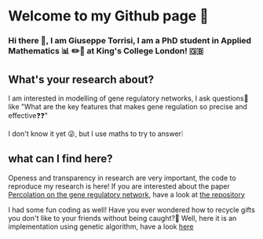 # Welcome to my Github page :dizzy: 
### Hi there 👋, I am Giuseppe Torrisi, I am a PhD student in Applied Mathematics :bar_chart: :pencil2::notebook: at King's College London! :uk:
## What's your research about?
I am interested in modelling of gene regulatory networks, I ask questions:thinking: like "What are the key features that makes gene regulation so precise and effective:question::question:"


I don't know it yet 😜, but I use maths to try to answer:grey_exclamation:
## what can I find here?
Openess and transparency in research are very important, the code to reproduce my research is here! If you are interested about the paper [Percolation on the gene regulatory network](https://iopscience.iop.org/article/10.1088/1742-5468/aba7b0), have a look at [the repository](https://github.com/g-torr/percolation-grn)  

I had some fun coding as well!  Have you ever wondered how to recycle gifts  you don't like  to your friends without being caught?:gift: Well, here it is an implementation using genetic algorithm, have a look [here](https://github.com/g-torr/recycle_gift)
<!--
**g-torr/g-torr** is a ✨ _special_ ✨ repository because its `README.md` (this file) appears on your GitHub profile.

Here are some ideas to get you started:

- 🔭 I’m currently working on ...
- 🌱 I’m currently learning ...
- 👯 I’m looking to collaborate on ...
- 🤔 I’m looking for help with ...
- 💬 Ask me about ...
- 📫 How to reach me: ...
- 😄 Pronouns: ...
- ⚡ Fun fact: ...
-->
